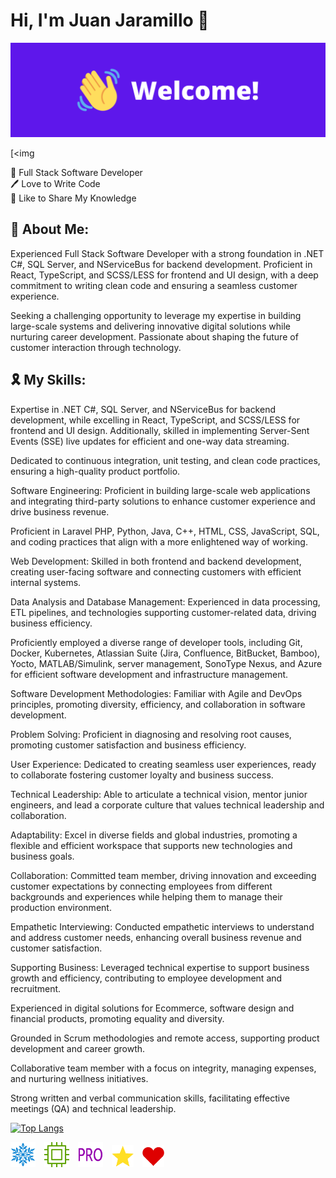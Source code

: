 # Hi, I'm Juan Jaramillo 👋

![Hi, I'm Juan Jaramillo 👋](https://github.com/juanjarami/juanjarami/blob/main/welcome1.png?raw=true)

[<img 


<p>
👑 Full Stack Software Developer <br> 
🖊️ Love to Write Code <br> 
🎤 Like to Share My Knowledge </p> 


## 🚀 About Me:
Experienced Full Stack Software Developer with a strong foundation in .NET C#, SQL Server, and NServiceBus for backend development. Proficient in React, TypeScript, and SCSS/LESS for frontend and UI design, with a deep commitment to writing clean code and ensuring a seamless customer experience.

Seeking a challenging opportunity to leverage my expertise in building large-scale systems and delivering innovative digital solutions while nurturing career development. Passionate about shaping the future of customer interaction through technology.



## 🎗 My Skills:
Expertise in .NET C#, SQL Server, and
NServiceBus for backend development, while excelling in React, TypeScript, and SCSS/LESS for frontend
and UI design. Additionally, skilled
in implementing Server-Sent Events
(SSE) live updates for efficient and
one-way data streaming.

Dedicated to continuous integration,
unit testing, and clean code practices, ensuring a high-quality product
portfolio.

Software Engineering: Proficient in
building large-scale web applications
and integrating third-party solutions
to enhance customer experience and
drive business revenue.

Proficient in Laravel PHP, Python,
Java, C++, HTML, CSS, JavaScript,
SQL, and coding practices that align
with a more enlightened way of
working.

Web Development: Skilled in both
frontend and backend development,
creating user-facing software and
connecting customers with efficient
internal systems.


Data Analysis and Database Management: Experienced in data processing, ETL pipelines, and technologies supporting customer-related data, driving business efficiency.


Proficiently employed a diverse
range of developer tools, including Git, Docker, Kubernetes, Atlassian Suite (Jira, Confluence, BitBucket, Bamboo), Yocto, MATLAB/Simulink, server management,
SonoType Nexus, and Azure for efficient software development and infrastructure management.


Software Development Methodologies: Familiar with Agile and DevOps
principles, promoting diversity, efficiency, and collaboration in software
development.

Problem Solving: Proficient in diagnosing and resolving root causes,
promoting customer satisfaction and
business efficiency.

User Experience: Dedicated to creating seamless user experiences,
ready to collaborate fostering customer loyalty and business success.

Technical Leadership: Able to articulate a technical vision, mentor junior
engineers, and lead a corporate culture that values technical leadership
and collaboration.

Adaptability: Excel in diverse fields
and global industries, promoting a
flexible and efficient workspace that
supports new technologies and business goals.

Collaboration: Committed team
member, driving innovation and exceeding customer expectations by
connecting employees from different
backgrounds and experiences while
helping them to manage their production environment.

Empathetic Interviewing: Conducted empathetic interviews to understand and address customer needs,
enhancing overall business revenue
and customer satisfaction.

Supporting Business: Leveraged
technical expertise to support business growth and efficiency, contributing to employee development
and recruitment.

Experienced in digital solutions for
Ecommerce, software design and financial products, promoting equality
and diversity.


Grounded in Scrum methodologies
and remote access, supporting product development and career growth.

Collaborative team member with a
focus on integrity, managing expenses, and nurturing wellness initiatives.

Strong written and verbal communication skills, facilitating effective
meetings (QA) and technical leadership.


[![Top Langs](https://github-readme-stats.vercel.app/api/top-langs/?username=juanjarami)](https://github.com/anuraghazra/github-readme-stats)




<a href='https://archiveprogram.github.com/'><img src='https://raw.githubusercontent.com/acervenky/animated-github-badges/master/assets/acbadge.gif' width='40' height='40'></a> <a href='https://docs.github.com/en/developers'><img src='https://raw.githubusercontent.com/acervenky/animated-github-badges/master/assets/devbadge.gif' width='40' height='40'></a> <a href='https://github.com/pricing'><img src='https://raw.githubusercontent.com/acervenky/animated-github-badges/master/assets/pro.gif' width='40' height='40'></a> <a href='https://stars.github.com/'><img src='https://raw.githubusercontent.com/acervenky/animated-github-badges/master/assets/starbadge.gif' width='35' height='35'></a> <a href='https://docs.github.com/en/github/supporting-the-open-source-community-with-github-sponsors'><img src='https://raw.githubusercontent.com/acervenky/animated-github-badges/master/assets/sponsorbadge.gif' width='35' height='35'></a> 




